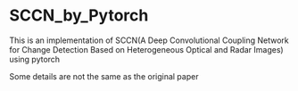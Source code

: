 # SCCN_by_Pytorch

This is an implementation of SCCN(A Deep Convolutional Coupling Network for Change Detection Based on Heterogeneous Optical and Radar Images) using pytorch

Some details are not the same as the original paper

